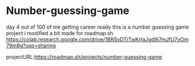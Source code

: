 # Number-guessing-game
day 4 out of 100 of me getting career ready
this is a number guessing game project i modified a bit made for roadmap.sh
https://colab.research.google.com/drive/1BRSvDTrTwKrlgJgd9i7mJfU7vOm79m8g?usp=sharing


projectURL:https://roadmap.sh/projects/number-guessing-game
